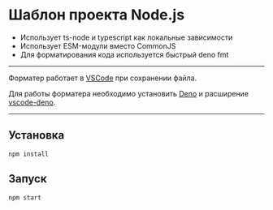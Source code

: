# Шаблон проекта Node.js

- Использует ts-node и typescript как локальные зависимости
- Использует ESM-модули вместо CommonJS
- Для форматирования кода используется быстрый deno fmt

---

Форматер работает в [VSCode](https://code.visualstudio.com/) при сохранении
файла.

Для работы форматера необходимо установить
[Deno](https://deno.land/manual/getting_started/installation) и расширение
[vscode-deno](https://marketplace.visualstudio.com/items?itemName=denoland.vscode-deno).

---

## Установка

```
npm install
```

## Запуск

```
npm start
```

